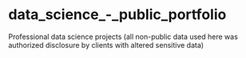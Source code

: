 # data_science_-_public_portfolio
Professional data science projects (all non-public data used here was authorized disclosure by clients with altered sensitive data)
